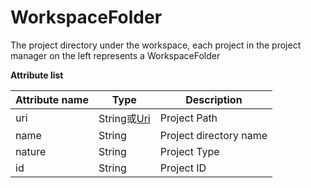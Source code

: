 # WorkspaceFolder

The project directory under the workspace, each project in the project manager on the left represents a WorkspaceFolder

**Attribute list**

|Attribute name	|Type			|Description			|
|--		|--					|--				|
|uri	|String或[Uri](/ExtensionDocs/Api/other/Uri)|Project Path	|
|name	|String				|Project directory name	|
|nature	|String				|Project Type		|
|id		|String				|Project ID	|